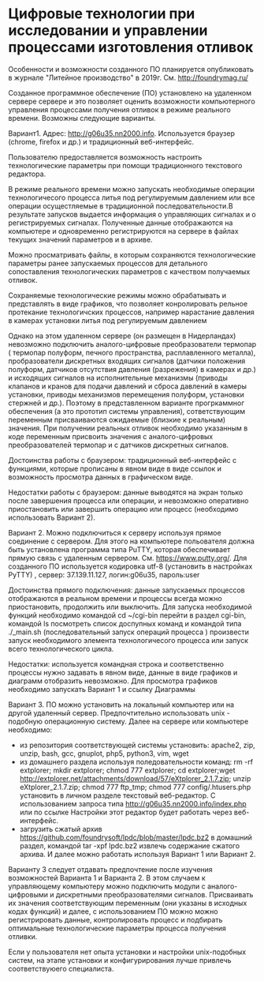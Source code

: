 # Цифровые технологии  при исследовании и  управлении процессами  изготовления  отливок
Особенности  и возможности созданного ПО планируется опубликовать в журнале "Литейное производство"  в 2019г.  См.   http://foundrymag.ru/

Созданное программное обеспечение (ПО) установлено на удаленном сервере  сервере  и это позволяет  оценить  возможности компьютерного управления процессами получения отливок в режиме реального времени. Возможны следующие варианты.

Вариант1. Адрес: http://g06u35.nn2000.info. Используется  браузер (chrome, firefox и др.) и традиционный веб-интерфейс. 

Пользователю предоставляется возможность настроить технологические параметры при помощи традиционного текстового редактора. 

В режиме реального времени можно  запускать необходимые  операции технологичесого процесса литья под регулируемым давлением или все операции осущестляемые  в традиционной последовательности.В результате запусков выдается информация о управляющих сигналах  и о регистрируемых сигналах. Полученные данные отображаются на компьютере и одновременно регистрируются на сервере в файлах текущих значений параметров и в архиве. 

Можно просматривать файлы, в которым сохраняются технологические параметры  ранее запускаемых процессов для  детального сопоставления технологических параметров с качеством получаемых отливок.
  
Сохраняемые технологические режимы можно обрабатывать и представлять в виде графиков, что позволяет конролировать рельное протекание технологичских процессов, например нарастание давления в камерах установки литья под регулируемым давлением   

Однако на этом удаленном сервере (он размещен в Нидерландах) невозможно подключить  аналого-цифровые преобразователи термопар ( термопар полуформ, печного пространства, расплавленного металла), пробразователи дискретных входящих сигналов (датчики положения полуформ, датчиков отсутствия  давления (разрежения) в камерах и др.) и исходящих сигналов  на исполнительные механизмы (приводы клапанов и кранов для подачи давлений и сброса давлений  в камеры установки, приводы механизмов перемещения полуформ, установки стержней  и др.).  Поэтому в представленном варианте прогркаммног обеспечения (а это прототип системы управления),  сответствующим переменным присваиваются ожидаемые (близкие к реальным) значения. При получении реальных отливок необходимо указанным в коде переменным присвоить значения с  аналого-цифровых преобразователей  термопар и с датчиков дискретных сигналов.

Достоинства работы с браузером: традиционный веб-интерфейс с функциями, которые прописаны в явном виде в виде ссылок и  возможность просмотра данных в графическом виде.

Недостатки работы с браузером:   данные  выводятся на экран только после завершения процесса или операции, и невозможно оперативно приостановить или завершить операцию или процесс (необходимо использовать Вариант 2).
 
 
Вариант 2. Можно подключиться к серверу используя прямое соединение с сервером. Для этого на  компьютере польователя должна быть установлена программа типа PuTTY, которая обеспечивает прямую связь с удаленным сервером. См. https://www.putty.org/. Для созданного ПО используется кодировка utf-8 (установить в настройках PyTTY) , сервер: 37.139.11.127, логин:g06u35, пароль:user

Достоинства прямого подключения: данные запускаемых процессов отображаются в реальном времени и процессы всегда можно приостановить, продолжить или выключить. Для запуска необходимой функций  необходимо  командой cd ~/cgi-bin перейти в раздел cgi-bin, командой ls посмотреть список доспупных команд и командой типа ./_main.sh (последовательный запуск операций процесса ) произвести запуск необходимого элемента технологичесого процесса или запуск всего технологического цикла.

Недостатки: используется командная строка и соответственно процессы нужно задавать в явном виде, данные в виде графиков и диаграмм  отобразить невозможно. Для просмотра графиков необходимо запускать Вариант 1 и ссылку Диаграммы 

Вариант 3. ПО можно установить на локальный компьютер или на другой удаленный сервер. Предпочтительно использовать unix - подобную операционную систему. Далее на сервере или компьютере необходимо:
- из репозитория соответствующей системы установить: apache2, zip, unzip, bash, gcc, gnuplot, php5, python3, vim, wget
- из домашнего раздела используя поледовательности команд: rm -rf extplorer; mkdir extplorer; chmod 777 extplorer; cd extplorer;wget http://extplorer.net/attachments/download/57/eXtplorer_2.1.7.zip; unzip eXtplorer_2.1.7.zip; chmod 777 ftp_tmp; chmod 777 config/.htusers.php установить в личном разделе текстовый веб-редактор. С использованием запроса типа http://g06u35.nn2000.info/index.php или по ссылке Настройки этот редактор будет работать через веб-интерфейс.
- загрузить сжатый архив https://github.com/foundrysoft/lpdc/blob/master/lpdc.bz2 в домашний раздел, командой tar -xpf
lpdc.bz2 извлечь содержание сжатого архива. И далее можно работать используя Вариант 1 или Вариант 2.

Варианту 3 следует отдавать предпочтение после изучения возможностей Варианта 1 и Варианта 2. В этом случаем к управляющему компьютеру можно подключить  модули с аналого-цифровыми и дискретными преобразователями сигналов. Присваивать их значения соответствующим переменным (они указаны в исходных кодах функций) и далее, с использованием ПО можно можно регистрировать данные,  контролировать процесс  и подбирать оптимальные технологические параметры  процесса получения отливки.

Если у пользователя нет опыта установки и настройки unix-подобных систем, на этапе установки и конфигурирования лучше привлечь соответствуюего специалиста. 
